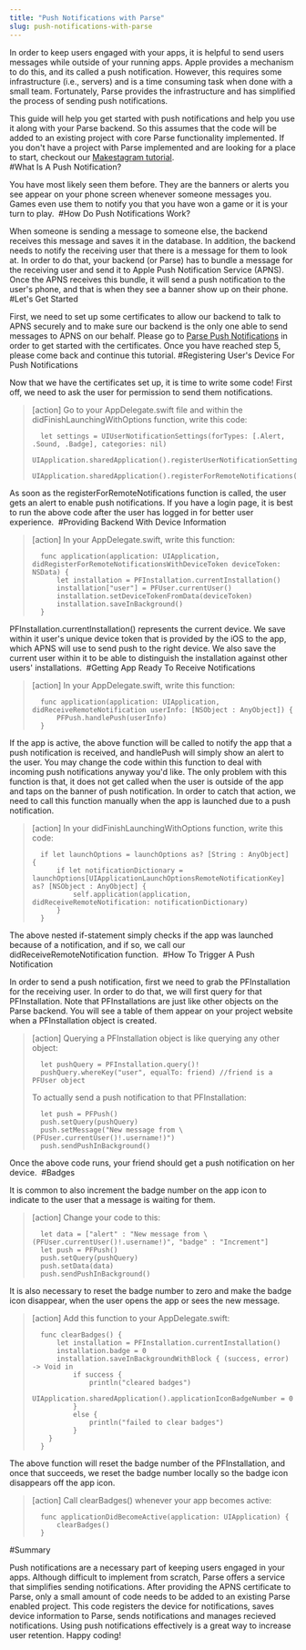 ```yaml
---
title: "Push Notifications with Parse"
slug: push-notifications-with-parse
---
```


In order to keep users engaged with your apps, it is helpful to send users messages while outside of your running apps.  Apple provides a mechanism to do this, and its called a push notification.  However, this requires some infrastructure (i.e., servers) and is a time consuming task when done with a small team.  Fortunately, Parse provides the infrastructure and has simplified the process of sending push notifications.

This guide will help you get started with push notifications and help you use it along with your Parse backend.  So this assumes that the code will be added to an existing project with core Parse functionality implemented.  If you don't have a project with Parse implemented and are looking for a place to start, checkout our [Makestagram tutorial](https://www.makeschool.com/tutorials/build-a-photo-sharing-app-part-1/getting-started).  
​
#What Is A Push Notification?

You have most likely seen them before. They are the banners or alerts you see appear on your phone screen whenever someone messages you. Games even use them to notify you that you have won a game or it is your turn to play.
​
#How Do Push Notifications Work?

When someone is sending a message to someone else, the backend receives this message and saves it in the database. In addition, the backend needs to notify the receiving user that there is a message for them to look at. In order to do that, your backend (or Parse) has to bundle a message for the receiving user and send it to Apple Push Notification Service (APNS). Once the APNS receives this bundle, it will send a push notification to the user's phone, and that is when they see a banner show up on their phone.
​
#Let's Get Started

First, we need to set up some certificates to allow our backend to talk to APNS securely and to make sure our backend is the only one able to send messages to APNS on our behalf. Please go to [Parse Push Notifications](https://parse.com/tutorials/ios-push-notifications) in order to get started with the certificates. Once you have reached step 5, please come back and continue this tutorial.
​
#Registering User's Device For Push Notifications

Now that we have the certificates set up, it is time to write some code! First off, we need to ask the user for permission to send them notifications.
​
> [action]
> Go to your AppDelegate.swift file and within the didFinishLaunchingWithOptions function, write this code:
>
>		let settings = UIUserNotificationSettings(forTypes: [.Alert, .Sound, .Badge], categories: nil)
>       UIApplication.sharedApplication().registerUserNotificationSettings(settings)
>       UIApplication.sharedApplication().registerForRemoteNotifications()

As soon as the registerForRemoteNotifications function is called, the user gets an alert to enable push notifications. If you have a login page, it is best to run the above code after the user has logged in for better user experience.
​
#Providing Backend With Device Information
​
> [action]
> In your AppDelegate.swift, write this function:
>
>       func application(application: UIApplication, didRegisterForRemoteNotificationsWithDeviceToken deviceToken: NSData) {
>           let installation = PFInstallation.currentInstallation()
>           installation["user"] = PFUser.currentUser()
>           installation.setDeviceTokenFromData(deviceToken)
>           installation.saveInBackground()
>       }

PFInstallation.currentInstallation() represents the current device. We save within it user's unique device token that is provided by the iOS to the app, which APNS will use to send push to the right device. We also save the current user within it to be able to distinguish the installation against other users' installations.
​
#Getting App Ready To Receive Notifications
​
> [action]
> In your AppDelegate.swift, write this function:
>
>       func application(application: UIApplication, didReceiveRemoteNotification userInfo: [NSObject : AnyObject]) {
>           PFPush.handlePush(userInfo)
>       }

If the app is active, the above function will be called to notify the app that a push notification is received, and handlePush will simply show an alert to the user. You may change the code within this function to deal with incoming push notifications anyway you'd like. The only problem with this function is that, it does not get called when the user is outside of the app and taps on the banner of push notification. In order to catch that action, we need to call this function manually when the app is launched due to a push notification.
​
> [action]
> In your didFinishLaunchingWithOptions function, write this code:
>
>		if let launchOptions = launchOptions as? [String : AnyObject] {
>          	if let notificationDictionary = launchOptions[UIApplicationLaunchOptionsRemoteNotificationKey] as? [NSObject : AnyObject] {
> 				self.application(application, didReceiveRemoteNotification: notificationDictionary)
>           }
>       }

The above nested if-statement simply checks if the app was launched because of a notification, and if so, we call our didReceiveRemoteNotification function.
​
#How To Trigger A Push Notification

In order to send a push notification, first we need to grab the PFInstallation for the receiving user. In order to do that, we will first query for that PFInstallation. Note that PFInstallations are just like other objects on the Parse backend. You will see a table of them appear on your project website when a PFInstallation object is created.
​
> [action]
> Querying a PFInstallation object is like querying any other object:
>
>       let pushQuery = PFInstallation.query()!
>       pushQuery.whereKey("user", equalTo: friend) //friend is a PFUser object
>
> To actually send a push notification to that PFInstallation:
>
>       let push = PFPush()
>       push.setQuery(pushQuery)
>       push.setMessage("New message from \(PFUser.currentUser()!.username!)")
>       push.sendPushInBackground()

Once the above code runs, your friend should get a push notification on her device.
​
#Badges

It is common to also increment the badge number on the app icon to indicate to the user that a message is waiting for them.
​
> [action]
> Change your code to this:
>
>       let data = ["alert" : "New message from \(PFUser.currentUser()!.username!)", "badge" : "Increment"]
>       let push = PFPush()
>       push.setQuery(pushQuery)
>       push.setData(data)
>       push.sendPushInBackground()

It is also necessary to reset the badge number to zero and make the badge icon disappear, when the user opens the app or sees the new message.
​
> [action]
> Add this function to your AppDelegate.swift:
>
> 		func clearBadges() {
>        	let installation = PFInstallation.currentInstallation()
>	        installation.badge = 0
>	        installation.saveInBackgroundWithBlock { (success, error) -> Void in
>	            if success {
>	                println("cleared badges")
>	                UIApplication.sharedApplication().applicationIconBadgeNumber = 0
>	            }
>	            else {
>	                println("failed to clear badges")
>	            }
>         }
>  		}


The above function will reset the badge number of the PFInstallation, and once that succeeds, we reset the badge number locally so the badge icon disappears off the app icon.
​
> [action]
> Call clearBadges() whenever your app becomes active:
>
>		func applicationDidBecomeActive(application: UIApplication) {
>        	clearBadges()
>		}

#Summary

Push notifications are a necessary part of keeping users engaged in your apps.  Although difficult to implement from scratch, Parse offers a service that simplifies sending notifications.  After providing the APNS certificate to Parse, only a small amount of code needs to be added to an existing Parse enabled project.  This code registers the device for notifications, saves device information to Parse, sends notifications and manages recieved notifications.  Using push notifications effectively is a great way to increase user retention.  Happy coding!
